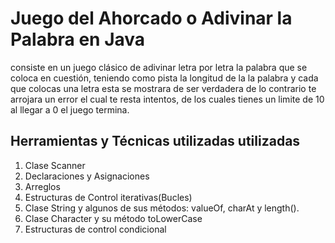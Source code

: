 # Juego del Ahorcado o Adivinar la Palabra en Java

consiste en un juego clásico de adivinar letra por letra la palabra que se coloca en cuestión, teniendo como pista la longitud de la la palabra y cada que colocas una letra esta se mostrara de ser verdadera de lo contrario te arrojara un error el cual te resta intentos, de los cuales tienes un limite de 10 al llegar a 0 el juego termina.

## Herramientas y Técnicas utilizadas utilizadas

1. Clase Scanner
2. Declaraciones y Asignaciones
3. Arreglos
4. Estructuras de Control iterativas(Bucles)
5. Clase String y algunos de sus métodos: valueOf, charAt y length().
6. Clase Character y su método toLowerCase
7. Estructuras de control condicional
